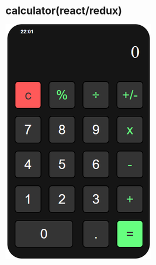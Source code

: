 # calculator(react/redux)

![Scrin](https://raw.githubusercontent.com/TakeYourEnergy/calculator/main/calculator.png)